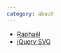 ```yaml
---
category: about
---
```


* [Raphaël](http://raphaeljs.com)
* [jQuery SVG](http://keith-wood.name/svg.html)